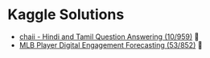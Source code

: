 # Kaggle Solutions

* [chaii - Hindi and Tamil Question Answering (10/959)](https://github.com/drehero/kaggle-solutions/tree/main/chaii-hindi-and-tamil-question-answering-10th-place) 🥇
* [MLB Player Digital Engagement Forecasting (53/852)](https://github.com/drehero/kaggle-solutions/tree/main/mlb-player-digital-engagement-forecasting-53rd-place) 🥉
